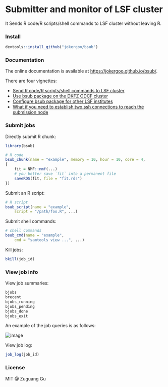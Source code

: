 # Submitter and monitor of LSF cluster

It Sends R code/R scripts/shell commands to LSF cluster without leaving R.

### Install

```r
devtools::install_github("jokergoo/bsub")
```

### Documentation

The online documentation is available at https://jokergoo.github.io/bsub/.

There are four vignettes:

- [Send R code/R scripts/shell commands to LSF cluster](https://jokergoo.github.io/bsub/articles/bsub_intro.html) 
- [Use bsub package on the DKFZ ODCF cluster](https://jokergoo.github.io/bsub/articles/dkfz_odcf.html)
- [Configure bsub package for other LSF institutes](https://jokergoo.github.io/bsub/articles/other_insititute.html)
- [What if you need to establish two ssh connections to reach the submission node](https://jokergoo.github.io/bsub/articles/two_ssh.html)

### Submit jobs

Directly submit R chunk:

```r
library(bsub)

# R code
bsub_chunk(name = "example", memory = 10, hour = 10, core = 4, 
{
    fit = NMF::nmf(...)
    # you better save `fit` into a permanent file
    saveRDS(fit, file = "fit.rds")
})
```

Submit an R script:

```r
# R script
bsub_script(name = "example",
    script = "/path/foo.R", ...)
```

Submit shell commands:

```r
# shell commands
bsub_cmd(name = "example",
    cmd = "samtools view ...", ...)
```

Kill jobs:

```r
bkill(job_id)
```

### View job info

View job summaries:

```r
bjobs
brecent
bjobs_running
bjobs_pending
bjobs_done
bjobs_exit
```

An example of the job queries is as follows:

![image](https://user-images.githubusercontent.com/449218/71292253-2577ad00-2374-11ea-9402-855e7f01652c.png)

View job log: 

```r
job_log(job_id)
```

### License

MIT @ Zuguang Gu


